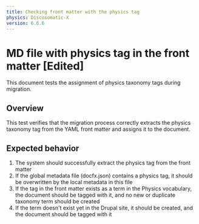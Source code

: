 ```yaml
---
title: Checking front matter with the physics tag
physics: Discosomatic-X
version: 6.6.6
---
```


# MD file with physics tag in the front matter [Edited]

This document tests the assignment of physics taxonomy tags during migration.

## Overview

This test verifies that the migration process correctly extracts the physics taxonomy tag from the YAML front matter and assigns it to the document.

## Expected behavior

1. The system should successfully extract the physics tag from the front matter
2. If the global metadata file (docfx.json) contains a physics tag, it should be overwritten by the local metadata in this file
3. If the tag in the front matter exists as a term in the Physics vocabulary, the document should be tagged with it, and no new or duplicate taxonomy term should be created
4. If the term doesn't exist yet in the Drupal site, it should be created, and the document should be tagged with it
